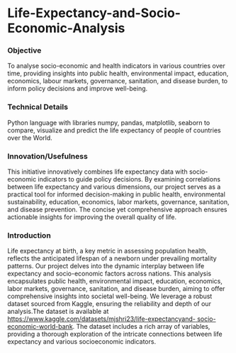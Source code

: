# Life-Expectancy-and-Socio-Economic-Analysis

### Objective
To analyse socio-economic and health indicators in various countries over time, providing
insights into public health, environmental impact, education, economics, labour markets,
governance, sanitation, and disease burden, to inform policy decisions and improve well-being.

### Technical Details
Python language with libraries numpy, pandas, matplotlib, seaborn to compare, visualize and
predict the life expectancy of people of countries over the World.

### Innovation/Usefulness
This initiative innovatively combines life expectancy data with socio-economic indicators to
guide policy decisions. By examining correlations between life expectancy and various
dimensions, our project serves as a practical tool for informed decision-making in public health,
environmental sustainability, education, economics, labor markets, governance, sanitation, and
disease prevention. The concise yet comprehensive approach ensures actionable insights for
improving the overall quality of life.

### Introduction
Life expectancy at birth, a key metric in assessing population health, reflects the anticipated
lifespan of a newborn under prevailing mortality patterns. Our project delves into the dynamic
interplay between life expectancy and socio-economic factors across nations. This analysis
encapsulates public health, environmental impact, education, economics, labor markets,
governance, sanitation, and disease burden, aiming to offer comprehensive insights into societal
well-being.
We leverage a robust dataset sourced from Kaggle, ensuring the reliability and depth of our
analysis.The dataset is available at [https://www.kaggle.com/datasets/mjshri23/life-expectancyand-
socio-economic-world-bank](url). The dataset includes a rich array of variables, providing a
thorough exploration of the intricate connections between life expectancy and various socioeconomic
indicators.
